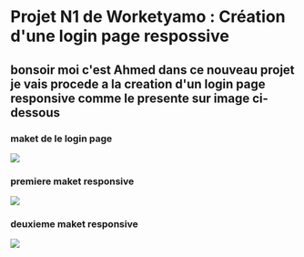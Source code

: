 # Projet N1 de Worketyamo : Création d'une login page respossive

## bonsoir moi c'est Ahmed dans ce nouveau projet je vais procede a la creation d'un login page responsive comme le presente sur image ci-dessous

### maket de le login page

<img src="./assets/img/sign up page.svg">

### premiere maket responsive

<img src="./assets/img/result one.svg">

### deuxieme maket responsive

<img src="./assets/img/result tree.svg">
